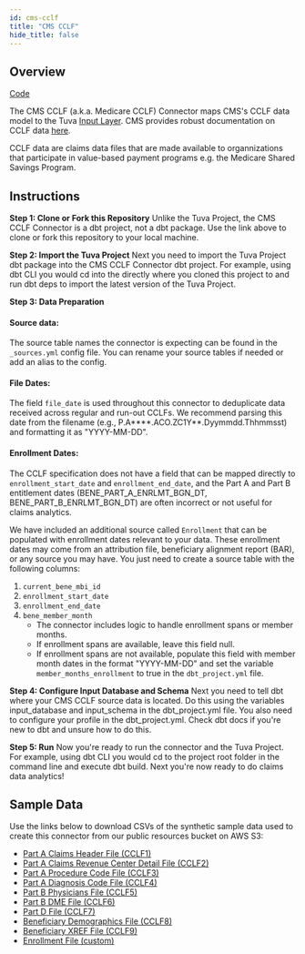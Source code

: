 ```yaml
---
id: cms-cclf
title: "CMS CCLF"
hide_title: false
---
```


## Overview

[Code](https://github.com/tuva-health/medicare_cclf_connector)

The CMS CCLF (a.k.a. Medicare CCLF) Connector maps CMS's CCLF data model to the 
Tuva [Input Layer](input-layer).  CMS provides robust documentation on CCLF data 
[here](https://www.cms.gov/files/document/cclf-information-packet.pdf).

CCLF data are claims data files that are made available to organnizations that 
participate in value-based payment programs e.g. the Medicare Shared Savings 
Program.

## Instructions

**Step 1: Clone or Fork this Repository**
Unlike the Tuva Project, the CMS CCLF Connector is a dbt project, not a dbt 
package. Use the link above to clone or fork this repository to your local 
machine.

**Step 2: Import the Tuva Project**
Next you need to import the Tuva Project dbt package into the CMS CCLF Connector 
dbt project. For example, using dbt CLI you would cd into the directly where you 
cloned this project to and run dbt deps to import the latest version of the Tuva 
Project.

**Step 3: Data Preparation**
#### Source data:
The source table names the connector is expecting can be found in the
`_sources.yml` config file. You can rename your source tables if needed or add an
alias to the config.

#### File Dates:
The field `file_date` is used throughout this connector to deduplicate data
received across regular and run-out CCLFs. We recommend parsing this date from
the filename (e.g., P.A****.ACO.ZC1Y**.Dyymmdd.Thhmmsst) and formatting it as
"YYYY-MM-DD".

#### Enrollment Dates:
The CCLF specification does not have a field that can be mapped directly
to `enrollment_start_date` and `enrollment_end_date`, and the Part A and Part B
entitlement dates (BENE_PART_A_ENRLMT_BGN_DT, BENE_PART_B_ENRLMT_BGN_DT) are
often incorrect or not useful for claims analytics.

We have included an additional source called `Enrollment` that can be
populated with enrollment dates relevant to your data. These enrollment
dates may come from an attribution file, beneficiary alignment report (BAR), or
any source you may have. You just need to create a source table with the
following columns:

  1. `current_bene_mbi_id`
  2. `enrollment_start_date`
  3. `enrollment_end_date`
  4. `bene_member_month`
     * The connector includes logic to handle enrollment spans or member months.
     * If enrollment spans are available, leave this field null.
     * If enrollment spans are not available, populate this field with member
       month dates in the format "YYYY-MM-DD" and set the variable
       `member_months_enrollment` to true in the `dbt_project.yml` file.

**Step 4: Configure Input Database and Schema**
Next you need to tell dbt where your CMS CCLF source data is located. Do this 
using the variables input_database and input_schema in the dbt_project.yml file. 
You also need to configure your profile in the dbt_project.yml.  Check dbt docs 
if you're new to dbt and unsure how to do this.

**Step 5: Run**
Now you're ready to run the connector and the Tuva Project. For example, using 
dbt CLI you would cd to the project root folder in the command line and execute 
dbt build. Next you're now ready to do claims data analytics!

## Sample Data

Use the links below to download CSVs of the synthetic sample data used to create 
this connector from our public resources bucket on AWS S3:

* <a href="https://tuva-public-resources.s3.amazonaws.com/cclf_synthetic_data/parta_claims_header.csv">Part A Claims Header File (CCLF1)</a>
* <a href="https://tuva-public-resources.s3.amazonaws.com/cclf_synthetic_data/parta_claims_revenue_center_detail.csv">Part A Claims Revenue Center Detail File (CCLF2)</a>
* <a href="https://tuva-public-resources.s3.amazonaws.com/cclf_synthetic_data/parta_procedure_code.csv">Part A Procedure Code File (CCLF3)</a>
* <a href="https://tuva-public-resources.s3.amazonaws.com/cclf_synthetic_data/parta_diagnosis_code.csv">Part A Diagnosis Code File (CCLF4)</a>
* <a href="https://tuva-public-resources.s3.amazonaws.com/cclf_synthetic_data/partb_physicians.csv">Part B Physicians File (CCLF5)</a>
* <a href="https://tuva-public-resources.s3.amazonaws.com/cclf_synthetic_data/partb_dme.csv">Part B DME File (CCLF6)</a>
* <a href="https://tuva-public-resources.s3.amazonaws.com/cclf_synthetic_data/partd_claims.csv">Part D File (CCLF7)</a>
* <a href="https://tuva-public-resources.s3.amazonaws.com/cclf_synthetic_data/beneficiary_demographics.csv">Beneficiary Demographics File (CCLF8)</a>
* <a href="https://tuva-public-resources.s3.amazonaws.com/cclf_synthetic_data/beneficiary_xref.csv">Beneficiary XREF File (CCLF9)</a>
* <a href="https://tuva-public-resources.s3.amazonaws.com/cclf_synthetic_data/enrollment.csv">Enrollment File (custom)</a>
